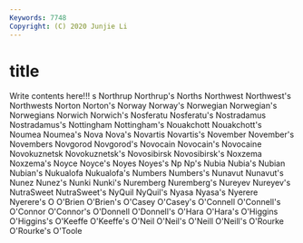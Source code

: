 ```yaml
---
Keywords: 7748
Copyright: (C) 2020 Junjie Li
---
```


# title

Write contents here!!!
s 
Northrup 
Northrup's 
Norths 
Northwest 
Northwest's 
Northwests 
Norton 
Norton's
Norway 
Norway's 
Norwegian 
Norwegian's 
Norwegians 
Norwich 
Norwich's 
Nosferatu 
Nosferatu's 
Nostradamus
Nostradamus's 
Nottingham 
Nottingham's 
Nouakchott 
Nouakchott's 
Noumea 
Noumea's 
Nova 
Nova's 
Novartis
Novartis's 
November 
November's 
Novembers 
Novgorod 
Novgorod's 
Novocain 
Novocain's 
Novocaine 
Novokuznetsk
Novokuznetsk's 
Novosibirsk 
Novosibirsk's 
Noxzema 
Noxzema's 
Noyce 
Noyce's 
Noyes 
Noyes's 
Np
Np's 
Nubia 
Nubia's 
Nubian 
Nubian's 
Nukualofa 
Nukualofa's 
Numbers 
Numbers's 
Nunavut
Nunavut's 
Nunez 
Nunez's 
Nunki 
Nunki's 
Nuremberg 
Nuremberg's 
Nureyev 
Nureyev's 
NutraSweet
NutraSweet's 
NyQuil 
NyQuil's 
Nyasa 
Nyasa's 
Nyerere 
Nyerere's 
O 
O'Brien 
O'Brien's
O'Casey 
O'Casey's 
O'Connell 
O'Connell's 
O'Connor 
O'Connor's 
O'Donnell 
O'Donnell's 
O'Hara 
O'Hara's
O'Higgins 
O'Higgins's 
O'Keeffe 
O'Keeffe's 
O'Neil 
O'Neil's 
O'Neill 
O'Neill's 
O'Rourke 
O'Rourke's
O'Toole 
